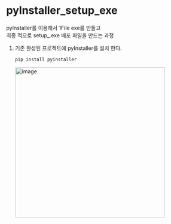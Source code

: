 # pyInstaller_setup_exe
pyInstaller를 이용해서 1File exe를 만들고   
최종 적으로 setup_.exe 배포 파일을 만드는 과정

1. 기존 완성된 프로젝트에 pyInstaller를 설치 한다.
   ```
   pip install pyinstaller
   ```
   <img width="400" alt="image" src="https://github.com/user-attachments/assets/da112ce8-6320-47fc-801e-5979dcc46419" />

   
